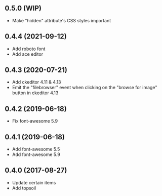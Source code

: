 ## 0.5.0 (WIP)

* Make "hidden" attribute's CSS styles important

## 0.4.4 (2021-09-12)

* Add roboto font
* Add ace editor

## 0.4.3 (2020-07-21)

* Add ckeditor 4.11 & 4.13
* Emit the "filebrowser" event when clicking on the "browse for image" button in ckeditor 4.13

## 0.4.2 (2019-06-18)

* Fix font-awesome 5.9

## 0.4.1 (2019-06-18)

* Add font-awesome 5.5
* Add font-awesome 5.9

## 0.4.0 (2017-08-27)

* Update certain items
* Add topsoil
